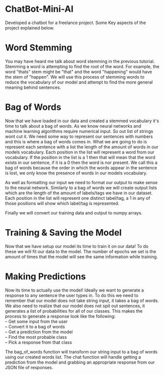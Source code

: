 # ChatBot-Mini-AI
Developed a chatbot for a freelance project. Some Key aspects of the project explained below.

# Word Stemming
You may have heard me talk about word stemming in the previous tutorial. Stemming a word is attempting to find the root of the word. For example, the word "thats" stem might be "that" and the word "happening" would have the stem of "happen". We will use this process of stemming words to reduce the vocabulary of our model and attempt to find the more general meaning behind sentences.

# Bag of Words
Now that we have loaded in our data and created a stemmed vocabulary it's time to talk about a bag of words. As we know neural networks and machine learning algorithms require numerical input. So out list of strings wont cut it. We need some way to represent our sentences with numbers and this is where a bag of words comes in. What we are going to do is represent each sentence with a list the length of the amount of words in our models vocabulary. Each position in the list will represent a word from our vocabulary. If the position in the list is a 1 then that will mean that the word exists in our sentence, if it is a 0 then the word is nor present. We call this a bag of words because the order in which the words appear in the sentence is lost, we only know the presence of words in our models vocabulary.

As well as formatting our input we need to format our output to make sense to the neural network. Similarly to a bag of words we will create output lists which are the length of the amount of labels/tags we have in our dataset. Each position in the list will represent one distinct label/tag, a 1 in any of those positions will show which label/tag is represented.

Finally we will convert our training data and output to numpy arrays.

# Training & Saving the Model
Now that we have setup our model its time to train it on our data! To do these we will fit our data to the model. The number of epochs we set is the amount of times that the model will see the same information while training.

# Making Predictions
Now its time to actually use the model! Ideally we want to generate a response to any sentence the user types in. To do this we need to remember that our model does not take string input, it takes a bag of words. We also need to realize that our model does not spit out sentences, it generates a list of probabilities for all of our classes. This makes the process to generate a response look like the following:<br />
– Get some input from the user<br />
– Convert it to a bag of words<br />
– Get a prediction from the model<br />
– Find the most probable class<br />
– Pick a response from that class<br />

The bag_of_words function will transform our string input to a bag of words using our created words list. The chat function will handle getting a prediction from the model and grabbing an appropriate response from our JSON file of responses.
